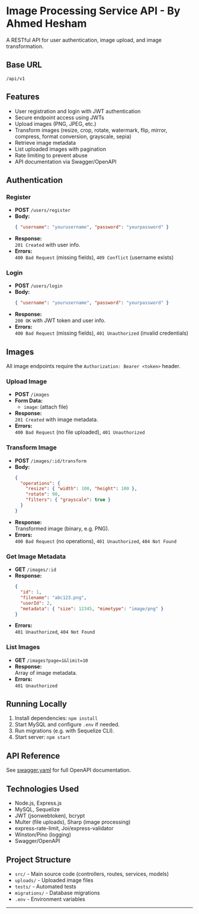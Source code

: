 # Image Processing Service API - By Ahmed Hesham

A RESTful API for user authentication, image upload, and image transformation.

## Base URL

```
/api/v1
```

## Features

- User registration and login with JWT authentication
- Secure endpoint access using JWTs
- Upload images (PNG, JPEG, etc.)
- Transform images (resize, crop, rotate, watermark, flip, mirror, compress, format conversion, grayscale, sepia)
- Retrieve image metadata
- List uploaded images with pagination
- Rate limiting to prevent abuse
- API documentation via Swagger/OpenAPI

## Authentication

### Register

- **POST** `/users/register`
- **Body:**  
  ```json
  { "username": "yourusername", "password": "yourpassword" }
  ```
- **Response:**  
  `201 Created` with user info.
- **Errors:**  
  `400 Bad Request` (missing fields), `409 Conflict` (username exists)

### Login

- **POST** `/users/login`
- **Body:**  
  ```json
  { "username": "yourusername", "password": "yourpassword" }
  ```
- **Response:**  
  `200 OK` with JWT token and user info.
- **Errors:**  
  `400 Bad Request` (missing fields), `401 Unauthorized` (invalid credentials)

## Images

All image endpoints require the `Authorization: Bearer <token>` header.

### Upload Image

- **POST** `/images`
- **Form Data:**  
  - `image`: (attach file)
- **Response:**  
  `201 Created` with image metadata.
- **Errors:**  
  `400 Bad Request` (no file uploaded), `401 Unauthorized`

### Transform Image

- **POST** `/images/:id/transform`
- **Body:**  
  ```json
  {
    "operations": {
      "resize": { "width": 100, "height": 100 },
      "rotate": 90,
      "filters": { "grayscale": true }
    }
  }
  ```
- **Response:**  
  Transformed image (binary, e.g. PNG).
- **Errors:**  
  `400 Bad Request` (no operations), `401 Unauthorized`, `404 Not Found`

### Get Image Metadata

- **GET** `/images/:id`
- **Response:**  
  ```json
  {
    "id": 1,
    "filename": "abc123.png",
    "userId": 2,
    "metadata": { "size": 12345, "mimetype": "image/png" }
  }
  ```
- **Errors:**  
  `401 Unauthorized`, `404 Not Found`

### List Images

- **GET** `/images?page=1&limit=10`
- **Response:**  
  Array of image metadata.
- **Errors:**  
  `401 Unauthorized`

## Running Locally

1. Install dependencies: `npm install`
2. Start MySQL and configure `.env` if needed.
3. Run migrations (e.g. with Sequelize CLI).
4. Start server: `npm start`

## API Reference

See [swagger.yaml](./swagger.yaml) for full OpenAPI documentation.

## Technologies Used

- Node.js, Express.js
- MySQL, Sequelize
- JWT (jsonwebtoken), bcrypt
- Multer (file uploads), Sharp (image processing)
- express-rate-limit, Joi/express-validator
- Winston/Pino (logging)
- Swagger/OpenAPI

## Project Structure

- `src/` - Main source code (controllers, routes, services, models)
- `uploads/` - Uploaded image files
- `tests/` - Automated tests
- `migrations/` - Database migrations
- `.env` - Environment variables

---
````
